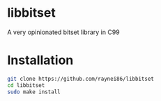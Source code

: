 # libbitset

A very opinionated bitset library in C99

# Installation
```bash
git clone https://github.com/raynei86/libbitset
cd libbitset
sudo make install
```
